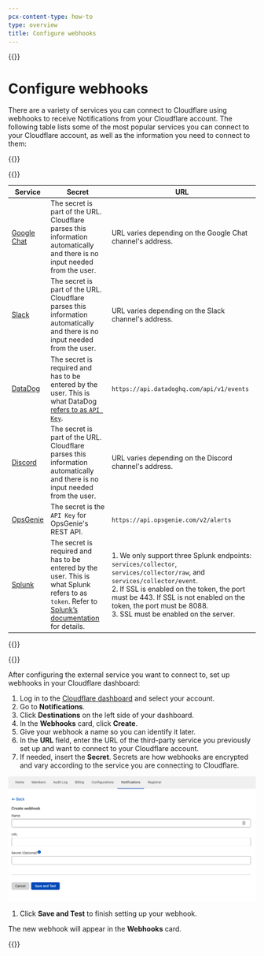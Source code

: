 ```yaml
---
pcx-content-type: how-to
type: overview
title: Configure webhooks
---
```


{{<content-column>}}

# Configure webhooks

There are a variety of services you can connect to Cloudflare using webhooks to receive Notifications from your Cloudflare account. The following table lists some of the most popular services you can connect to your Cloudflare account, as well as the information you need to connect to them:

{{</content-column>}}

{{<table-wrap>}}

| Service                                                                                    | Secret                                                                                                                                                                                                                                                                                                       | URL                                                                                                                                                                                                                                                                                              |
| ------------------------------------------------------------------------------------------ | ------------------------------------------------------------------------------------------------------------------------------------------------------------------------------------------------------------------------------------------------------------------------------------------------------------ | ------------------------------------------------------------------------------------------------------------------------------------------------------------------------------------------------------------------------------------------------------------------------------------------------ |
| [Google Chat](https://developers.google.com/chat/how-tos/webhooks)                         | The secret is part of the URL. Cloudflare parses this information automatically and there is no input needed from the user.                                                                                                                                                                                  | URL varies depending on the Google Chat channel's address.                                                                                                                                                                                                                                       |
| [Slack](https://api.slack.com/messaging/webhooks)                                          | The secret is part of the URL. Cloudflare parses this information automatically and there is no input needed from the user.                                                                                                                                                                                  | URL varies depending on the Slack channel's address.                                                                                                                                                                                                                                             |
| [DataDog](https://docs.datadoghq.com/api/latest/events/#post-an-event)                     | The secret is required and has to be entered by the user. This is what DataDog [refers to as `API Key`](https://app.datadoghq.com/account/settings#api).                                                                                                                                                     | `https://api.datadoghq.com/api/v1/events`                                                                                                                                                                                                                                                        |
| [Discord](https://discord.com/developers/docs/resources/webhook#execute-webhook)           | The secret is part of the URL. Cloudflare parses this information automatically and there is no input needed from the user.                                                                                                                                                                                  | URL varies depending on the Discord channel's address.                                                                                                                                                                                                                                           |
| [OpsGenie](https://support.atlassian.com/opsgenie/docs/create-a-default-api-integration)   | The secret is the `API Key` for OpsGenie's REST API.                                                                                                                                                                                                                                                         | `https://api.opsgenie.com/v2/alerts`                                                                                                                                                                                                                                                             |
| [Splunk](https://docs.splunk.com/Documentation/Splunk/8.2.2/Data/UsetheHTTPEventCollector) | The secret is required and has to be entered by the user. This is what Splunk refers to as `token`. Refer to [Splunk’s documentation](https://docs.splunk.com/Documentation/Splunk/8.2.2/Data/UsetheHTTPEventCollector#How_the_Splunk_platform_uses_HTTP_Event_Collector_tokens_to_get_data_in) for details. | 1. We only support three Splunk endpoints: `services/collector`, `services/collector/raw`, and `services/collector/event`. <br/> 2. If SSL is enabled on the token, the port must be 443. If SSL is not enabled on the token, the port must be 8088. <br/> 3. SSL must be enabled on the server. |

{{</table-wrap>}}

{{<content-column>}}

After configuring the external service you want to connect to, set up webhooks in your Cloudflare dashboard:

1.  Log in to the [Cloudflare dashboard](https://dash.cloudflare.com/login) and select your account.
2.  Go to **Notifications**.
3.  Click **Destinations** on the left side of your dashboard.
4.  In the **Webhooks** card, click **Create**.
5.  Give your webhook a name so you can identify it later.
6.  In the **URL** field, enter the URL of the third-party service you previously set up and want to connect to your Cloudflare account.
7.  If needed, insert the **Secret**. Secrets are how webhooks are encrypted and vary according to the service you are connecting to Cloudflare.

![Webhooks secret](../../static/images/notifications/webhooks.png)

1.  Click **Save and Test** to finish setting up your webhook.

The new webhook will appear in the **Webhooks** card.

{{</content-column>}}
